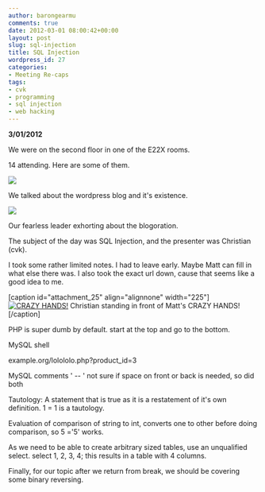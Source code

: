 ```yaml
---
author: barongearmu
comments: true
date: 2012-03-01 08:00:42+00:00
layout: post
slug: sql-injection
title: SQL Injection
wordpress_id: 27
categories:
- Meeting Re-caps
tags:
- cvk
- programming
- sql injection
- web hacking
---
```


**3/01/2012**

We were on the second floor in one of the E22X rooms.

14 attending. Here are some of them.

[![](http://ufhack.files.wordpress.com/2012/03/2012-03-01-18-21-30.jpg?w=300)](http://ufhack.files.wordpress.com/2012/03/2012-03-01-18-21-30.jpg)

We talked about the wordpress blog and it's existence.

[![](http://ufhack.files.wordpress.com/2012/10/2012-03-01-18-20-29-e1350580921406.jpg?w=225)](http://ufhack.files.wordpress.com/2012/03/2012-03-01-18-20-29.jpg)

Our fearless leader exhorting about the blogoration.

The subject of the day was SQL Injection, and the presenter was Christian (cvk).

I took some rather limited notes. I had to leave early. Maybe Matt can fill in what else there was. I also took the exact url down, cause that seems like a good idea to me.

[caption id="attachment_25" align="alignnone" width="225"][![CRAZY HANDS!](http://ufhack.files.wordpress.com/2012/03/2012-03-01-18-20-58-e1331766708421.jpg?w=225)](http://ufhack.files.wordpress.com/2012/03/2012-03-01-18-20-58.jpg) Christian standing in front of Matt's CRAZY HANDS![/caption]

PHP is super dumb by default. start at the top and go to the bottom.

MySQL shell

example.org/lolololo.php?product_id=3

MySQL comments ' -- ' not sure if space on front or back is needed, so
did both

Tautology: A statement that is true as it is a restatement of it's own definition. 1 = 1 is a tautology.

Evaluation of comparison of string to int, converts one to other
before doing comparison, so 5 ='5' works.

As we need to be able to create arbitrary sized tables, use an unqualified select.
select 1, 2, 3, 4;
this results in a table with 4 columns.

Finally, for our topic after we return from break, we should be covering some binary reversing.
